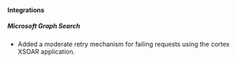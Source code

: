 
#### Integrations

##### Microsoft Graph Search

- Added a moderate retry mechanism for failing requests using the cortex XSOAR application.
